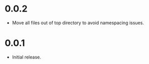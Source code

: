 # 0.0.2

* Move all files out of top directory to avoid namespacing issues.
 
# 0.0.1

* Initial release.
